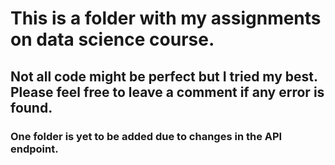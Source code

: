 # This is a folder with my assignments on data science course.

## Not all code might be perfect but I tried my best. Please feel free to leave a comment if any error is found.

### One folder is yet to be added due to changes in the API endpoint.
